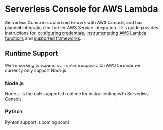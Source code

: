 <!--
title: AWS Lambda 
menuText: Platforms
description: Compatible Serverless Console Platform
menuOrder: 3
-->


# Serverless Console for AWS Lambda

Serverless Console is optimized to work with AWS Lambda, and has planned integration
for further AWS Service integration. This guide provides instructions
for, [configuring credentials](setting-up-creds.md), [instrumentating AWS Lambda functions](extension.md) 
and [supported frameworks](frameworks.md).

## Runtime Support
We're working to expand our runtime support. 
On AWS Lambda we currently only support Node.js.

### Node.js
Node.js is the only supported runtime for instrumenting with Serverless Console.

### Python
Pyhton support is coming soon!
